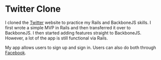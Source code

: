 Twitter Clone
=============

I cloned the [Twitter](http://twitter.com) website to practice my Rails and BackboneJS skills.
I first wrote a simple MVP in Rails and then transferred it over to BackboneJS. I then started
adding features straight to BackboneJS. However, a lot of the app is still functional via Rails.

My app allows users to sign up and sign in. Users can also do both through [Facebook](http://facebook.com).
